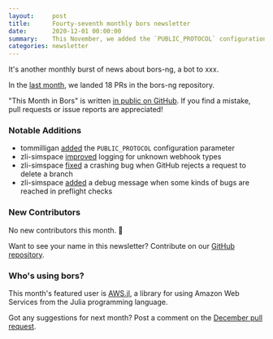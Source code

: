 ```yaml
---
layout:     post
title:      Fourty-seventh monthly bors newsletter
date:       2020-12-01 00:00:00
summary:    This November, we added the `PUBLIC_PROTOCOL` configuration parameter
categories: newsletter
---
```


It's another monthly burst of news about bors-ng, a bot to xxx.

In the [last month](https://github.com/bors-ng/bors-ng/pulls?utf8=%E2%9C%93&q=is%3Apr%20is%3Amerged%20closed%3A2020-11-01..2020-11-30),
we landed 18 PRs in the bors-ng repository.

"This Month in Bors" is written [in public on GitHub][GitHub for TMiB].
If you find a mistake, pull requests or issue reports are appreciated!

[GitHub for TMiB]: https://github.com/bors-ng/bors-ng.github.io


### Notable Additions

* tommilligan [added](https://github.com/bors-ng/bors-ng/pull/1043) the `PUBLIC_PROTOCOL` configuration parameter
* zli-simspace [improved](https://github.com/bors-ng/bors-ng/pull/1082) logging for unknown webhook types
* zli-simspace [fixed](https://github.com/bors-ng/bors-ng/pull/1083) a crashing bug when GitHub rejects a request to delete a branch
* zli-simspace [added](https://github.com/bors-ng/bors-ng/pull/1084) a debug message when some kinds of bugs are reached in preflight checks


### New Contributors

No new contributors this month. 🙁

Want to see your name in this newsletter? Contribute on our [GitHub repository](https://github.com/bors-ng/bors-ng).


### Who's using bors?

This month's featured user is [AWS.jl](https://github.com/JuliaCloud/AWS.jl), a library for using Amazon Web Services from the Julia programming language.

Got any suggestions for next month?
Post a comment on the [December pull request](https://github.com/bors-ng/bors-ng.github.io/pull/123).
